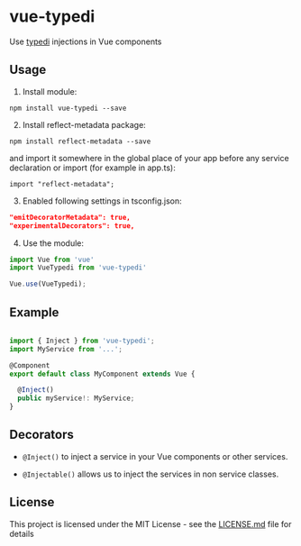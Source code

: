 # vue-typedi

Use [typedi](http://github.com/pleerock/typedi) injections in Vue components

## Usage

1. Install module:

`npm install vue-typedi --save`

2. Install reflect-metadata package:

`npm install reflect-metadata --save`

and import it somewhere in the global place of your app before any service declaration or import (for example in app.ts):

`import "reflect-metadata";`

3. Enabled following settings in tsconfig.json:

```json
"emitDecoratorMetadata": true,
"experimentalDecorators": true,
```

4. Use the module:
```ts
import Vue from 'vue'
import VueTypedi from 'vue-typedi'

Vue.use(VueTypedi);
```

## Example

```ts

import { Inject } from 'vue-typedi';
import MyService from '...';

@Component
export default class MyComponent extends Vue {

  @Inject()
  public myService!: MyService;
}

```

## Decorators

- `@Inject()` to inject a service in your Vue components or other services.

- `@Injectable()` allows us to inject the services in non service classes.

## License

This project is licensed under the MIT License - see the [LICENSE.md](LICENSE.md) file for details

